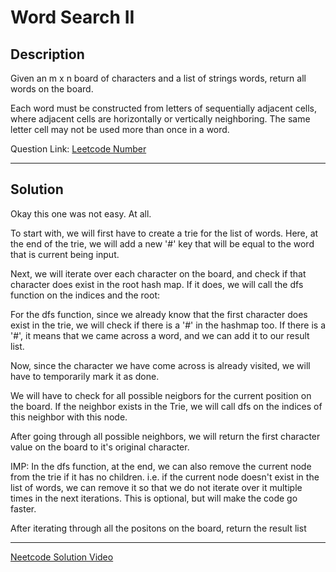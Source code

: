 # Word Search II

## Description

Given an m x n board of characters and a list of strings words, return all words on the board.

Each word must be constructed from letters of sequentially adjacent cells, where adjacent cells are horizontally or vertically neighboring. The same letter cell may not be used more than once in a word.


Question Link: [Leetcode Number](https://leetcode.com/problems/word-search-ii/description/)

---
## Solution

Okay this one was not easy. At all. 

To start with, we will first have to create a trie for the list of words. Here, at the end of the trie, we will add a new '#' key that will be equal to the word that is current being input.

Next, we will iterate over each character on the board, and check if that character does exist in the root hash map. If it does, we will call the dfs function on the indices and the root:

For the dfs function, since we already know that the first character does exist in the trie, we will check if there is a '#' in the hashmap too. If there is a '#', it means that we came across a word, and we can add it to our result list. 

Now, since the character we have come across is already visited, we will have to temporarily mark it as done.

We will have to check for all possible neigbors for the current position on the board. If the neighbor exists in the Trie, we will call dfs on the indices of this neighbor with this node. 

After going through all possible neighbors, we will return the first character value on the board to it's original character. 

IMP: In the dfs function, at the end, we can also remove the current node from the trie if it has no children. i.e. if the current node doesn't exist in the list of words, we can remove it so that we do not iterate over it multiple times in the next iterations. This is optional, but will make the code go faster. 

After iterating through all the positons on the board, return the result list


---

[Neetcode Solution Video](https://youtu.be/asbcE9mZz_U)